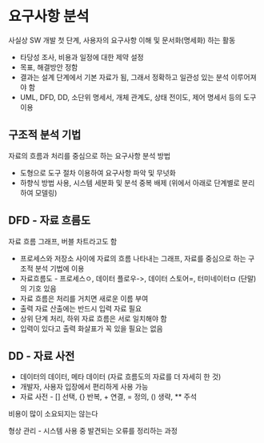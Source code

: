 # 요구사항 분석

사실상 SW 개발 첫 단계, 사용자의 요구사항 이해 및 문서화(명세화) 하는 활동

- 타당성 조사, 비용과 일정에 대한 제약 설정
- 목표, 해결방안 정함
- 결과는 설계 단계에서 기본 자료가 됨, 그래서 정확하고 일관성 있는 분석 이루어져야 함
- UML, DFD, DD, 소단위 명세서, 개체 관계도, 상태 전이도, 제어 명세서 등의 도구 이용

## 구조적 분석 기법

자료의 흐름과 처리를 중심으로 하는 요구사항 분석 방법

- 도형으로 도구 절차 이용하여 요구사항 파악 및 무넛화
- 하향식 방법 사용, 시스템 세분화 및 분석 중복 배제 (위에서 아래로 단계별로 분리하여 모델링)

## DFD - 자료 흐름도

자료 흐름 그래프, 버블 차트라고도 함

- 프로세스와 저장소 사이에 자료의 흐름 나타내는 그래프, 자료를 중심으로 하는 구조적 분석 기법에 이용
- 자료흐름도 - 프로세스ㅇ, 데이터 플로우->, 데이터 스토어=, 터미네이터ㅁ (단말)의 기호 있음
- 자료 흐름은 처리를 거치면 새로운 이름 부여
- 출력 자료 산출에는 반드시 입력 자료 필요
- 상위 단계 처리, 하위 자료 흐름은 서로 일치해야 함
- 입력이 있다고 출력 화살표가 꼭 있을 필요는 없음

## DD - 자료 사전

- 데이터의 데이터, 메타 데이터 (자료 흐름도의 자료를 더 자세히 한 것)
- 개발자, 사용자 입장에서 편리하게 사용 가능
- 자료 사전 - [] 선택, {} 반복, + 연결, = 정의, () 생략, \*\* 주석

비용이 많이 소요되지는 않는다

형상 관리 - 시스템 사용 중 발견되는 오류를 정리하는 과정
